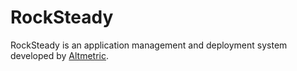 # RockSteady

RockSteady is an application management and deployment system developed by [Altmetric](https://altmetric.com).

